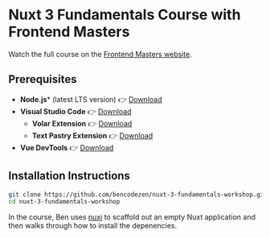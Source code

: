 # Nuxt 3 Fundamentals Course with Frontend Masters

Watch the full course on the [Frontend Masters website](https://frontendmasters.com/courses/nuxt).

## Prerequisites

- **Node.js*** (latest LTS version) 👉 [Download](https://nodejs.org/en/download/)
- **Visual Studio Code** 👉 [Download](https://code.visualstudio.com/)
  - **Volar Extension** 👉 [Download](https://marketplace.visualstudio.com/items?itemName=johnsoncodehk.volar)
  - **Text Pastry Extension** 👉 [Download](https://marketplace.visualstudio.com/items?itemName=jkjustjoshing.vscode-text-pastry)
- **Vue DevTools** 👉 [Download](https://github.com/vuejs/devtools)

## Installation Instructions

```bash
git clone https://github.com/bencodezen/nuxt-3-fundamentals-workshop.git
cd nuxt-3-fundamentals-workshop
```

In the course, Ben uses [nuxi](https://v3.nuxtjs.org/getting-started/installation/) to scaffold out an empty Nuxt application and then walks through how to install the depenencies.